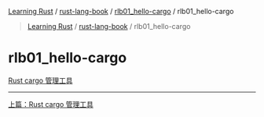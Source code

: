 [Learning Rust](../../README.md) / [rust-lang-book](../zz_gneratered_mdi.md) / [rlb01_hello-cargo](zz_gneratered_mdi.md) / rlb01_hello-cargo

<!-- Index generated by MDI -->
> [Learning Rust](../../README.md) / [rust-lang-book](../index.md) / rlb01_hello-cargo

# rlb01_hello-cargo

[Rust cargo 管理工具](README.md)

---
[上篇：Rust cargo 管理工具](README.md)
